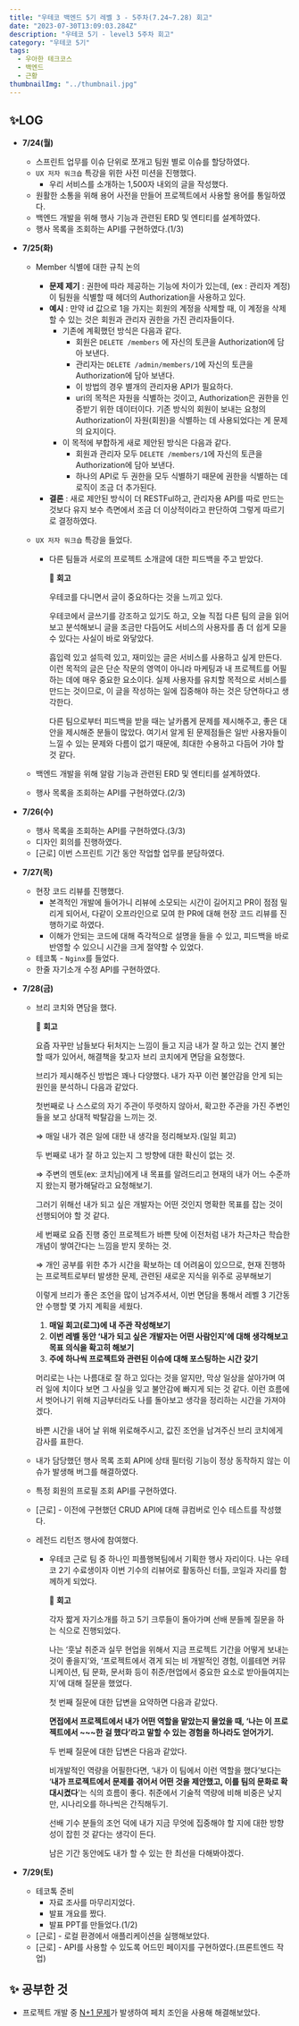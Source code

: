 ```yaml
---
title: "우테코 백엔드 5기 레벨 3 - 5주차(7.24~7.28) 회고"
date: "2023-07-30T13:09:03.284Z"
description: "우테코 5기 - level3 5주차 회고"
category: "우테코 5기"
tags:
  - 우아한 테크코스
  - 백엔드
  - 근황
thumbnailImg: "../thumbnail.jpg"
---
```


## ✨LOG

- **7/24(월)**
  - 스프린트 업무를 이슈 단위로 쪼개고 팀원 별로 이슈를 할당하였다.
  - `UX 저자 워크숍` 특강을 위한 사전 미션을 진행했다.
    - 우리 서비스를 소개하는 1,500자 내외의 글을 작성했다.
  - 원활한 소통을 위해 용어 사전을 만들어 프로젝트에서 사용할 용어를 통일하였다.
  - 백엔드 개발을 위해 행사 기능과 관련된 ERD 및 엔티티를 설계하였다.
  - 행사 목록을 조회하는 API를 구현하였다.(1/3)
- **7/25(화)**

  - Member 식별에 대한 규칙 논의
    - **문제 제기** : 권한에 따라 제공하는 기능에 차이가 있는데, (ex : 관리자 계정) 이 팀원을 식별할 때 헤더의 Authorization을 사용하고 있다.
    - **예시** : 만약 id 값으로 1을 가지는 회원의 계정을 삭제할 때, 이 계정을 삭제할 수 있는 것은 회원과 관리자 권한을 가진 관리자들이다.
      - 기존에 계획했던 방식은 다음과 같다.
        - 회원은 `DELETE /members` 에 자신의 토큰을 Authorization에 담아 보낸다.
        - 관리자는 `DELETE /admin/members/1`에 자신의 토큰을 Authorization에 담아 보낸다.
        - 이 방법의 경우 별개의 관리자용 API가 필요하다.
        - uri의 목적은 자원을 식별하는 것이고, Authorization은 권한을 인증받기 위한 데이터이다. 기존 방식의 회원이 보내는 요청의 Authorization이 자원(회원)을 식별하는 데 사용되었다는 게 문제의 요지이다.
      - 이 목적에 부합하게 새로 제안된 방식은 다음과 같다.
        - 회원과 관리자 모두 `DELETE /members/1`에 자신의 토큰을 Authorization에 담아 보낸다.
        - 하나의 API로 두 권한을 모두 식별하기 때문에 권한을 식별하는 데 로직이 조금 더 추가된다.
    - **결론** : 새로 제안된 방식이 더 RESTFul하고, 관리자용 API를 따로 만드는 것보다 유지 보수 측면에서 조금 더 이상적이라고 판단하여 그렇게 따르기로 결정하였다.
  - `UX 저자 워크숍` 특강을 들었다.

    - 다른 팀들과 서로의 프로젝트 소개글에 대한 피드백을 주고 받았다.
      <aside>

      💬 **회고**

      우테코를 다니면서 글이 중요하다는 것을 느끼고 있다.

      우테코에서 글쓰기를 강조하고 있기도 하고, 오늘 직접 다른 팀의 글을 읽어보고 분석해보니 글을 조금만 다듬어도 서비스의 사용자를 좀 더 쉽게 모을 수 있다는 사실이 바로 와닿았다.

      흡입력 있고 설득력 있고, 재미있는 글은 서비스를 사용하고 싶게 만든다. 이런 목적의 글은 단순 작문의 영역이 아니라 마케팅과 내 프로젝트를 어필하는 데에 매우 중요한 요소이다. 실제 사용자를 유치할 목적으로 서비스를 만드는 것이므로, 이 글을 작성하는 일에 집중해야 하는 것은 당연하다고 생각한다.

      다른 팀으로부터 피드백을 받을 때는 날카롭게 문제를 제시해주고, 좋은 대안을 제시해준 분들이 많았다. 여기서 알게 된 문제점들은 일반 사용자들이 느낄 수 있는 문제와 다름이 없기 때문에, 최대한 수용하고 다듬어 가야 할 것 같다.

      </aside>

  - 백엔드 개발을 위해 알람 기능과 관련된 ERD 및 엔티티를 설계하였다.
  - 행사 목록을 조회하는 API를 구현하였다.(2/3)

- **7/26(수)**
  - 행사 목록을 조회하는 API를 구현하였다.(3/3)
  - 디자인 회의를 진행하였다.
  - [근로] 이번 스프린트 기간 동안 작업할 업무를 분담하였다.
- **7/27(목)**
  - 현장 코드 리뷰를 진행했다.
    - 본격적인 개발에 들어가니 리뷰에 소모되는 시간이 길어지고 PR이 점점 밀리게 되어서, 다같이 오프라인으로 모여 한 PR에 대해 현장 코드 리뷰를 진행하기로 하였다.
    - 이해가 안되는 코드에 대해 즉각적으로 설명을 들을 수 있고, 피드백을 바로 반영할 수 있으니 시간을 크게 절약할 수 있었다.
  - 테코톡 - `Nginx`를 들었다.
  - 한줄 자기소개 수정 API를 구현하였다.
- **7/28(금)**

  - 브리 코치와 면담을 했다.
      <aside>
      
      📝 **회고**
      
      요즘 자꾸만 남들보다 뒤처지는 느낌이 들고 지금 내가 잘 하고 있는 건지 불안할 때가 있어서, 해결책을 찾고자 브리 코치에게 면담을 요청했다.
      
      브리가 제시해주신 방법은 꽤나 다양했다. 내가 자꾸 이런 불안감을 안게 되는 원인을 분석하니 다음과 같았다.
      
      첫번째로 나 스스로의 자기 주관이 뚜렷하지 않아서, 확고한 주관을 가진 주변인들을 보고 상대적 박탈감을 느끼는 것.
      
      ⇒ 매일 내가 겪은 일에 대한 내 생각을 정리해보자.(일일 회고)
      
      두 번째로 내가 잘 하고 있는지 그 방향에 대한 확신이 없는 것.
      
      ⇒ 주변의 멘토(ex: 코치님)에게 내 목표를 알려드리고 현재의 내가 어느 수준까지 왔는지 평가해달라고 요청해보기.
      
      그러기 위해선 내가 되고 싶은 개발자는 어떤 것인지 명확한 목표를 잡는 것이 선행되어야 할 것 같다.
      
      세 번째로 요즘 진행 중인 프로젝트가 바쁜 탓에 이전처럼 내가 차근차근 학습한 개념이 쌓여간다는 느낌을 받지 못하는 것.
      
      ⇒ 개인 공부를 위한 추가 시간을 확보하는 데 어려움이 있으므로, 현재 진행하는 프로젝트로부터 발생한 문제, 관련된 새로운 지식을 위주로 공부해보기
      
      이렇게 브리가 좋은 조언을 많이 남겨주셔서, 이번 면담을 통해서 레벨 3 기간동안 수행할 몇 가지 계획을 세웠다.
      
      1. **매일 회고(로그)에 내 주관 작성해보기**
      2. **이번 레벨 동안 ‘내가 되고 싶은 개발자는 어떤 사람인지’에 대해 생각해보고 목표 의식을 확고히 해보기**
      3. **주에 하나씩 프로젝트와 관련된 이슈에 대해 포스팅하는 시간 갖기**
      
      머리로는 나는 나름대로 잘 하고 있다는 것을 알지만, 막상 일상을 살아가며 여러 일에 치이다 보면 그 사실을 잊고 불안감에 빠지게 되는 것 같다. 이런 흐름에서 벗어나기 위해 지금부터라도 나를 돌아보고 생각을 정리하는 시간을 가져야겠다.
      
      바쁜 시간을 내어 날 위해 위로해주시고, 값진 조언을 남겨주신 브리 코치에게 감사를 표한다.
      
      </aside>

  - 내가 담당했던 행사 목록 조회 API에 상태 필터링 기능이 정상 동작하지 않는 이슈가 발생해 버그를 해결하였다.
  - 특정 회원의 프로필 조회 API를 구현하였다.
  - [근로] - 이전에 구현했던 CRUD API에 대해 큐컴버로 인수 테스트를 작성했다.
  - 레전드 리턴즈 행사에 참여했다.

    - 우테코 근로 팀 중 하나인 피플행복팀에서 기획한 행사 자리이다. 나는 우테코 2기 수료생이자 이번 기수의 리뷰어로 활동하신 터틀, 코일과 자리를 함께하게 되었다.
      <aside>

      📝 **회고**

      각자 짧게 자기소개를 하고 5기 크루들이 돌아가며 선배 분들께 질문을 하는 식으로 진행되었다.

      나는 ‘훗날 취준과 실무 현업을 위해서 지금 프로젝트 기간을 어떻게 보내는 것이 좋을지’와, ‘프로젝트에서 겪게 되는 비 개발적인 경험, 이를테면 커뮤니케이션, 팀 문화, 문서화 등이 취준/현업에서 중요한 요소로 받아들여지는지’에 대해 질문을 했었다.

      첫 번째 질문에 대한 답변을 요약하면 다음과 같았다.

      **면접에서 프로젝트에서 내가 어떤 역할을 맡았는지 물었을 때, ‘나는 이 프로젝트에서 ~~~한 걸 했다’라고 말할 수 있는 경험을 하나라도 얻어가기.**

      두 번째 질문에 대한 답변은 다음과 같았다.

      비개발적인 역량을 어필한다면, ‘내가 이 팀에서 이런 역할을 했다’보다는 ‘**내가 프로젝트에서 문제를 겪어서 어떤 것을 제안했고, 이를 팀의 문화로 확대시켰다**’는 식의 흐름이 좋다. 취준에서 기술적 역량에 비해 비중은 낮지만, 시나리오를 하나씩은 간직해두기.

      선배 기수 분들의 조언 덕에 내가 지금 무엇에 집중해야 할 지에 대한 방향성이 잡힌 것 같다는 생각이 든다.

      남은 기간 동안에도 내가 할 수 있는 한 최선을 다해봐야겠다.

      </aside>

- **7/29(토)**
  - 테코톡 준비
    - 자료 조사를 마무리지었다.
    - 발표 개요를 짰다.
    - 발표 PPT를 만들었다.(1/2)
  - [근로] - 로컬 환경에서 애플리케이션을 실행해보았다.
  - [근로] - API를 사용할 수 있도록 어드민 페이지를 구현하였다.(프론트엔드 작업)

## ✨ 공부한 것

- 프로젝트 개발 중 [N+1 문제](https://amaran-th.github.io/Spring/[JPA]%20%EB%8B%A4%EB%8C%80%EB%8B%A4%20%EA%B4%80%EA%B3%84%EC%97%90%EC%84%9C%20FetchJoin%EC%9C%BC%EB%A1%9C%20N+1%20%EB%AC%B8%EC%A0%9C%20%ED%95%B4%EA%B2%B0%ED%95%98%EA%B8%B0/)가 발생하여 페치 조인을 사용해 해결해보았다.
